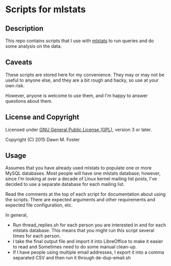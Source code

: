 Scripts for mlstats
==================

Description
-----------
This repo contains scripts that I use with [mlstats](https://github.com/MetricsGrimoire/MailingListStats)
to run queries and do some analysis on the data.

Caveats
-------
These scripts are stored here for my convenience. They may or may not be useful to anyone else,
and they are a bit rough and hacky, so use at your own risk.

However, anyone is welcome to use them, and I'm happy to answer questions about them.

License and Copyright
-------
Licensed under [GNU General Public License (GPL)](http://www.gnu.org/licenses/gpl.txt), version 3 or later.

Copyright (C) 2015 Dawn M. Foster

Usage
-------
Assumes that you have already used mlstats to populate one or more MySQL databases. Most people will 
have one mlstats database; however, since I'm looking at over a decade of Linux kernel mailing list posts, I've 
decided to use a separate database for each mailing list.

Read the comments at the top of each script for documentation about using the scripts. There are expected
arguments and other requirements and expected file configuration, etc.

In general,

* Run thread_replies.sh for each person you are interested in and for each mlstats database.
This means that you might run this script several times for each person.
* I take the final output file and import it into LibreOffice to make it easier to read and 
Sometimes need to do some manual clean-up.
* If I have people using multiple email addresses, I export it into a comma separated CSV and 
then run it through de-dup-email.sh

